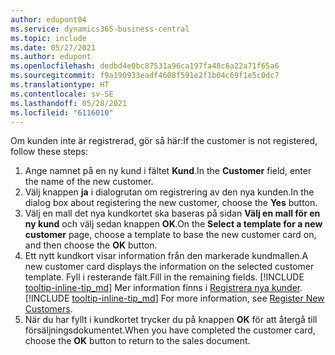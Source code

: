 ```yaml
---
author: edupont04
ms.service: dynamics365-business-central
ms.topic: include
ms.date: 05/27/2021
ms.author: edupont
ms.openlocfilehash: dedbd4e0bc87531a96ca197fa48c6a22a71f65a6
ms.sourcegitcommit: f9a190933eadf4608f591e2f1b04c69f1e5c0dc7
ms.translationtype: HT
ms.contentlocale: sv-SE
ms.lasthandoff: 05/28/2021
ms.locfileid: "6116010"
---
```

<span data-ttu-id="d9439-101">Om kunden inte är registrerad, gör så här:</span><span class="sxs-lookup"><span data-stu-id="d9439-101">If the customer is not registered, follow these steps:</span></span>

1. <span data-ttu-id="d9439-102">Ange namnet på en ny kund i fältet **Kund**.</span><span class="sxs-lookup"><span data-stu-id="d9439-102">In the **Customer** field, enter the name of the new customer.</span></span>
2. <span data-ttu-id="d9439-103">Välj knappen **ja** i dialogrutan om registrering av den nya kunden.</span><span class="sxs-lookup"><span data-stu-id="d9439-103">In the dialog box about registering the new customer, choose the **Yes** button.</span></span>
3. <span data-ttu-id="d9439-104">Välj en mall det nya kundkortet ska baseras på sidan **Välj en mall för en ny kund** och välj sedan knappen **OK**.</span><span class="sxs-lookup"><span data-stu-id="d9439-104">On the **Select a template for a new customer** page, choose a template to base the new customer card on, and then choose the **OK** button.</span></span>
4. <span data-ttu-id="d9439-105">Ett nytt kundkort visar information från den markerade kundmallen.</span><span class="sxs-lookup"><span data-stu-id="d9439-105">A new customer card displays the information on the selected customer template.</span></span> <span data-ttu-id="d9439-106">Fyll i resterande fält.</span><span class="sxs-lookup"><span data-stu-id="d9439-106">Fill in the remaining fields.</span></span> <span data-ttu-id="d9439-107">[!INCLUDE [tooltip-inline-tip_md](tooltip-inline-tip_md.md)] Mer information finns i [Registrera nya kunder](../sales-how-register-new-customers.md).</span><span class="sxs-lookup"><span data-stu-id="d9439-107">[!INCLUDE [tooltip-inline-tip_md](tooltip-inline-tip_md.md)] For more information, see [Register New Customers](../sales-how-register-new-customers.md).</span></span>  
5. <span data-ttu-id="d9439-108">När du har fyllt i kundkortet trycker du på knappen **OK** för att återgå till försäljningsdokumentet.</span><span class="sxs-lookup"><span data-stu-id="d9439-108">When you have completed the customer card, choose the **OK** button to return to the sales document.</span></span>
